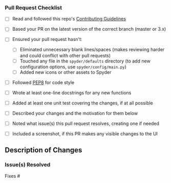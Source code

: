 <!--- Before submitting your pull request, --->
<!--- please complete as much as possible of the following checklist: --->

### Pull Request Checklist

* [ ] Read and followed this repo's [Contributing Guidelines](https://github.com/spyder-ide/spyder/blob/master/CONTRIBUTING.md)
* [ ] Based your PR on the latest version of the correct branch (master or 3.x)
* [ ] Ensured your pull request hasn't:
    * [ ] Eliminated unnecessary blank lines/spaces 
    (makes reviewing harder and could conflict with other pull requests)
    * [ ] Touched any file in the ``spyder/defaults`` directory
    (to add new configuration options, use ``spyder/config/main.py``)
    * [ ] Added new icons or other assets to Spyder
* [ ] Followed [PEP8](https://www.python.org/dev/peps/pep-0008/) for code style
* [ ] Wrote at least one-line docstrings for any new functions
* [ ] Added at least one unit test covering the changes, if at all possible
* [ ] Described your changes and the motivation for them below
* [ ] Noted what issue(s) this pull request resolves, creating one if needed
* [ ] Included a screenshot, if this PR makes any visible changes to the UI


## Description of Changes

<!--- Describe what you've changed and why. --->




### Issue(s) Resolved

<!--- Pull requests should typically resolve at least one—preferably only one—
<!--- outstanding issue; create a new one if no relevant issue exists.
<!--- List the issue(s) below, in the form "Fixes #1234" . One per line.--->

Fixes #


<!--- Thanks for your help making Spyder better for everyone! --->
